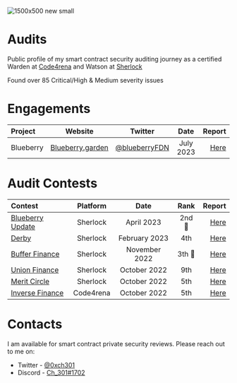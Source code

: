 
![1500x500 new small](https://github.com/Ch-301/audits/assets/20110644/95c6adbe-c923-40b7-8c55-677c6784a533)

# Audits

 Public profile of my smart contract security auditing journey as a certified Warden at [Code4rena](https://code4rena.com/) and Watson at [Sherlock](https://app.sherlock.xyz/audits/contests) 

Found over 85 Critical/High & Medium severity issues

# Engagements
 | Project | Website | Twitter | Date | Report | 
| :---         |     :---:      |     :---:     |     :---:    |          ---: |
|  Blueberry   | [Blueberry.garden](https://www.blueberry.garden/)     |  [@blueberryFDN](https://twitter.com/blueberryFDN)    |   July 2023  | [Here](https://github.com/Ch-301/audits/tree/main/solo/blueberry/report.md)      | 

# Audit Contests
 | Contest | Platform | Date | Rank | Report | 
| :---         |     :---:      |     :---:     |     :---:    |          ---: |
| [Blueberry Update](https://app.sherlock.xyz/audits/contests/69)     | Sherlock     |  April 2023    |    2nd 🥈  | [Here](https://github.com/Ch-301/audits/tree/main/Sherlock/blueberry_update/report.md)      | 
| [Derby](https://app.sherlock.xyz/audits/contests/13)     | Sherlock     |  February 2023    |    4th   | [Here](https://github.com/Ch-301/audits/tree/main/Sherlock/derby/report.md)      | 
| [Buffer Finance](https://app.sherlock.xyz/audits/contests/24)     | Sherlock     |  November 2022    |    3th 🥉  | [Here](https://github.com/Ch-301/audits/tree/main/Sherlock/buffer_finance/report.md)      | 
| [Union Finance](https://app.sherlock.xyz/audits/contests/11)     | Sherlock     |  October 2022    |    9th   | [Here](https://github.com/Ch-301/audits/tree/main/Sherlock/union_finance/report.md)      | 
| [Merit Circle](https://app.sherlock.xyz/audits/contests/9)     | Sherlock     |  October 2022    |    5th   | [Here](https://github.com/Ch-301/audits/tree/main/Sherlock/merit_circle/report.md)      | 
| [Inverse Finance](https://code4rena.com/contests/2022-10-inverse-finance-contest)     | Code4rena     |  October 2022    |    5th   | [Here](https://github.com/Ch-301/audits/tree/main/Code4rena/inverse_finance/report.md)      | 


# Contacts
I am available for smart contract private security reviews. Please reach out to me on:

- Twitter    - [@0xch301](https://twitter.com/0xch301)
- Discord   - [Ch_301#1702](https://discord.com/users/Ch_301#1702)



